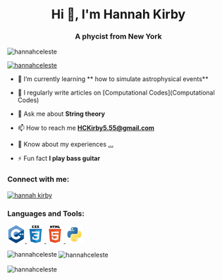 <h1 align="center">Hi 👋, I'm Hannah Kirby</h1>
<h3 align="center">A phycist from New York</h3>

<p align="left"> <img src="https://komarev.com/ghpvc/?username=hannahceleste&label=Profile%20views&color=0e75b6&style=flat" alt="hannahceleste" /> </p>

<p align="left"> <a href="https://github.com/ryo-ma/github-profile-trophy"><img src="https://github-profile-trophy.vercel.app/?username=hannahceleste" alt="hannahceleste" /></a> </p>

- 🌱 I’m currently learning ** how to simulate astrophysical events**

- 📝 I regularly write articles on [Computational Codes](Computational Codes)

- 💬 Ask me about **String theory**

- 📫 How to reach me **HCKirby5.55@gmail.com**

- 📄 Know about my experiences [...](...)

- ⚡ Fun fact **I play bass guitar**

<h3 align="left">Connect with me:</h3>
<p align="left">
<a href="https://linkedin.com/in/hannah kirby" target="blank"><img align="center" src="https://raw.githubusercontent.com/rahuldkjain/github-profile-readme-generator/master/src/images/icons/Social/linked-in-alt.svg" alt="hannah kirby" height="30" width="40" /></a>
</p>

<h3 align="left">Languages and Tools:</h3>
<p align="left"> <a href="https://www.w3schools.com/cpp/" target="_blank" rel="noreferrer"> <img src="https://raw.githubusercontent.com/devicons/devicon/master/icons/cplusplus/cplusplus-original.svg" alt="cplusplus" width="40" height="40"/> </a> <a href="https://www.w3schools.com/css/" target="_blank" rel="noreferrer"> <img src="https://raw.githubusercontent.com/devicons/devicon/master/icons/css3/css3-original-wordmark.svg" alt="css3" width="40" height="40"/> </a> <a href="https://www.w3.org/html/" target="_blank" rel="noreferrer"> <img src="https://raw.githubusercontent.com/devicons/devicon/master/icons/html5/html5-original-wordmark.svg" alt="html5" width="40" height="40"/> </a> <a href="https://www.python.org" target="_blank" rel="noreferrer"> <img src="https://raw.githubusercontent.com/devicons/devicon/master/icons/python/python-original.svg" alt="python" width="40" height="40"/> </a> </p>

<p><img align="left" src="https://github-readme-stats.vercel.app/api/top-langs?username=hannahceleste&show_icons=true&locale=en&layout=compact" alt="hannahceleste" /></p>

<p>&nbsp;<img align="center" src="https://github-readme-stats.vercel.app/api?username=hannahceleste&show_icons=true&locale=en" alt="hannahceleste" /></p>

<p><img align="center" src="https://github-readme-streak-stats.herokuapp.com/?user=hannahceleste&" alt="hannahceleste" /></p>
